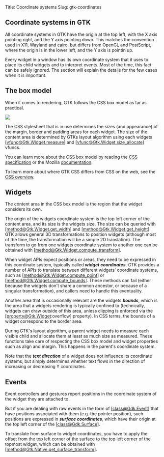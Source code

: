 Title: Coordinate systems
Slug: gtk-coordinates

## Coordinate systems in GTK

All coordinate systems in GTK have the origin at the top left, with the X axis
pointing right, and the Y axis pointing down. This matches the convention used
in X11, Wayland and cairo, but differs from OpenGL and PostScript, where the origin
is in the lower left, and the Y axis is pointin up.

Every widget in a window has its own coordinate system that it uses to place its
child widgets and to interpret events. Most of the time, this fact can be safely
ignored. The section will explain the details for the few cases when it is important.

## The box model

When it comes to rendering, GTK follows the CSS box model as far as practical.

![](https://www.w3.org/TR/css-box-3/images/box.png)

The CSS stylesheet that is in use determines the sizes (and appearance) of the
margin, border and padding areas for each widget. The size of the content area
is determined by GTKs layout algorithm using each widgets [vfunc@Gtk.Widget.measure]
and [vfunc@Gtk.Widget.size_allocate] vfuncs.

You can learn more about the CSS box model by reading the
[CSS specification](https://www.w3.org/TR/css-box-3/#box-model) or the
Mozilla [documentation](https://developer.mozilla.org/en-US/docs/Learn/CSS/Building_blocks/The_box_model).

To learn more about where GTK CSS differs from CSS on the web, see the
[CSS overview](css-overview.html).

## Widgets

The content area in the CSS box model is the region that the widget considers its own.

The origin of the widgets coordinate system is the top left corner of the content area,
and its size is the widgets size. The size can be queried with [method@Gtk.Widget.get_width]
and [method@Gtk.Widget.get_height]. GTK allows general 3D transformations to position
widgets (although most of the time, the transformation will be a simple 2D translation).
The transform to go from one widgets coordinate system to another one can be obtained
with [method@Gtk.Widget.compute_transform].

When widget APIs expect positions or areas, they need to be expressed in this coordinate
system, typically called **_widget coordinates_**. GTK provides a number of APIs to translate
between different widgets' coordinate systems, such as [method@Gtk.Widget.compute_point]
or [method@Gtk.Widget.compute_bounds]. These methods can fail (either because the widgets
don't share a common ancestor, or because of a singular transformation), and callers need
to handle this eventuality.

Another area that is occasionally relevant are the widgets **_bounds_**, which is the area
that a widgets rendering is typically confined to (technically, widgets can draw outside
of this area, unless clipping is enforced via the [property@Gtk.Widget:overflow] property).
In CSS terms, the bounds of a widget correspond to the border area.

During GTK's layout algorithm, a parent widget needs to measure each visible child and
allocate them at least as much size as measured. These functions take care of respecting
the CSS box model and widget properties such as align and margin. This happens in the
parent's coordinate system.

Note that the **_text direction_** of a widget does not influence its coordinate
systems, but simply determines whether text flows in the direction of increasing
or decreasing Y coordinates.

## Events

Event controllers and gestures report positions in the coordinate system of the widget
they are attached to.

But if you are dealing with raw events in the form of [class@Gdk.Event] that have
positions associated with them (e.g. the pointer position), such positions are expressed
in **_surface coordinates_**, which have their origin at the top left corner of the
[class@Gdk.Surface].

To translate from surface to widget coordinates, you have to apply the offset from the
top left corner of the surface to the top left corner of the topmost widget, which can
be obtained with [method@Gtk.Native.get_surface_transform].
